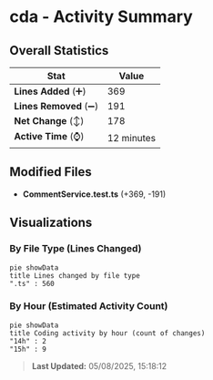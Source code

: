 # cda - Activity Summary 

## Overall Statistics

| Stat                   | Value                                                             |
| ---------------------- | ----------------------------------------------------------------- |
| **Lines Added** (➕)   | 369                                          |
| **Lines Removed** (➖) | 191                                        |
| **Net Change** (↕)    | 178                |
| **Active Time** (⌚)   | 12 minutes |


## Modified Files
- **CommentService.test.ts** (+369, -191)

## Visualizations

### By File Type (Lines Changed)

```mermaid
pie showData
title Lines changed by file type
".ts" : 560
```

### By Hour (Estimated Activity Count)

```mermaid
pie showData
title Coding activity by hour (count of changes)
"14h" : 2
"15h" : 9
```


> **Last Updated:** 05/08/2025, 15:18:12